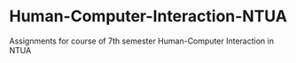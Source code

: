 # Human-Computer-Interaction-NTUA
Assignments for course of 7th semester Human-Computer Interaction in NTUA
